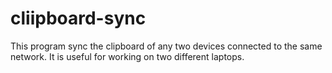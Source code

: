 # cliipboard-sync
This program sync the clipboard of any two devices connected to the same network. It is useful for working on two different laptops. 
